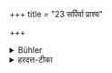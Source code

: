 +++
title = "23 सर्पिर्वा प्राश्य"

+++

<details><summary>Bühler</summary>

23. Or (he may study) having eaten clarified butter (after the attack of vomiting).
</details>

<details><summary>हरदत्त-टीका</summary>

## सूत्रम्
सर्पिर्वा प्राश्य ॥ २३ ॥  
## टिप्पनी
अथ वा सर्पिः प्राश्याऽधीयीत ॥ २३ ॥
</details>
